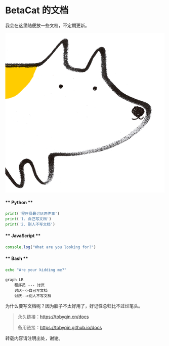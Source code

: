 # BetaCat 的文档

我会在这里随便放一些文档，不定期更新。

![doggy](assets/dog.png ':size=250')

<!-- tabs:start -->

#### ** Python **

```python
print('程序员最讨厌两件事')
print('1. 自己写文档')  
print('2. 别人不写文档')
```

#### ** JavaScript **

```javascript
console.log("What are you looking for?")
```

#### ** Bash **

```bash
echo "Are your kidding me?"
```

<!-- tabs:end -->

```mermaid
graph LR
    程序员 --- 讨厌
    讨厌-->自己写文档
    讨厌-->别人不写文档
```

为什么要写文档呢？因为脑子不太好用了，好记性总归比不过烂笔头。

> 永久链接：<https://tobyqin.cn/docs>
>
> 备用链接：<https://tobyqin.github.io/docs>

转载内容请注明出处，谢谢。
